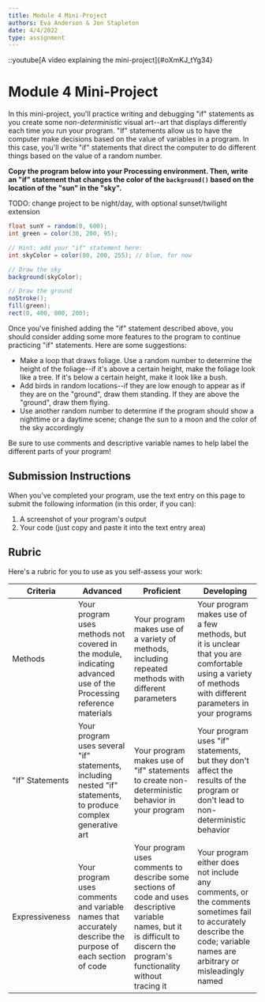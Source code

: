 ```yaml
---
title: Module 4 Mini-Project
authors: Eva Anderson & Jon Stapleton
date: 4/4/2022
type: assignment
---
```


::youtube[A video explaining the mini-project]{#oXmKJ_tYg34}

# Module 4 Mini-Project

In this mini-project, you'll practice writing and debugging "if" statements as you create some *non-deterministic* visual art--art that displays differently each time you run your program. "If" statements allow us to have the computer make decisions based on the value of variables in a program. In this case, you'll write "if" statements that direct the computer to do different things based on the value of a random number.

**Copy the program below into your Processing environment. Then, write an "if" statement that changes the color of the `background()` based on the location of the "sun" in the "sky".**

TODO: change project to be night/day, with optional sunset/twilight extension

```java
float sunY = random(0, 600);
int green = color(30, 200, 95);

// Hint: add your "if" statement here:
int skyColor = color(80, 200, 255); // blue, for now

// Draw the sky
background(skyColor);

// Draw the ground
noStroke();
fill(green);
rect(0, 400, 800, 200);
```

Once you've finished adding the "if" statement described above, you should consider adding some more features to the program to continue practicing "if" statements. Here are some suggestions:

* Make a loop that draws foliage. Use a random number to determine the height of the foliage--if it's above a certain height, make the foliage look like a tree. If it's below a certain height, make it look like a bush.
* Add birds in random locations--if they are low enough to appear as if they are on the "ground", draw them standing. If they are above the "ground", draw them flying.
* Use another random number to determine if the program should show a nighttime or a daytime scene; change the sun to a moon and the color of the sky accordingly

Be sure to use comments and descriptive variable names to help label the different parts of your program!

## Submission Instructions

When you've completed your program, use the text entry on this page to submit the following information (in this order, if you can):

1. A screenshot of your program's output
2. Your code (just copy and paste it into the text entry area)

## Rubric

Here's a rubric for you to use as you self-assess your work:

| Criteria  | Advanced | Proficient | Developing |
| --------- | -------- | ---------- | ---------- |
| Methods   | Your program uses methods not covered in the module, indicating advanced use of the Processing reference materials | Your program makes use of a variety of methods, including repeated methods with different parameters | Your program makes use of a few methods, but it is unclear that you are comfortable using a variety of methods with different parameters in your programs |
| "If" Statements | Your program uses several "if" statements, including nested "if" statements, to produce complex generative art | Your program makes use of "if" statements to create non-deterministic behavior in your program | Your program uses "if" statements, but they don't affect the results of the program or don't lead to non-deterministic behavior |
| Expressiveness  | Your program uses comments and variable names that accurately describe the purpose of each section of code | Your program uses comments to describe some sections of code and uses descriptive variable names, but it is difficult to discern the program's functionality without tracing it | Your program either does not include any comments, or the comments sometimes fail to accurately describe the code; variable names are arbitrary or misleadingly named |